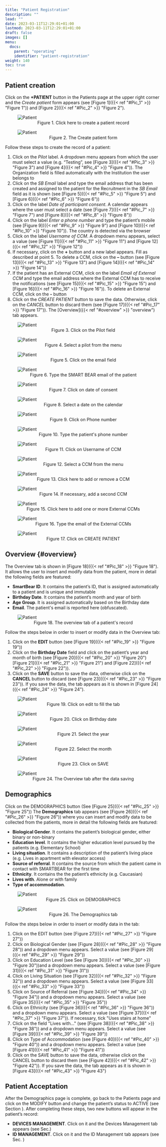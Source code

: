 ```yaml
---
title: "Patient Registration"
description: ""
lead: ""
date: 2023-03-11T12:29:01+01:00
lastmod: 2023-03-11T12:29:01+01:00
draft: false
images: []
menu:
  docs:
    parent: "operating"
    identifier: "patient-registration"
weight: 140
toc: true
---
```


## Patient creation

Click on the __+PATIENT__ button in the Patients page at the upper right corner  and the _Create patient_ form appears (see [Figure 1]({{< ref "#Pic_1" >}} "Figure 1")) and [Figure 2]({{< ref "#Pic_2" >}} "Figure 2").

<figure id="Pic_1" >
<img src="images/Pic_1.png" alt="Patient">
<figcaption style="text-align:center">Figure 1. Click here to create a patient record</figcaption>
</figure>

<figure id="Pic_2" class="centered-figure">
<img src="images/Pic_2.png" alt="Patient">
<figcaption style="text-align:center">Figure 2. The Create patient form</figcaption>
</figure>

Follow these steps to create the record of a patient:

1. Click on the _Pilot_ label. A dropdown menu appears from which the user must select a value (e.g. “Testing”, see [Figure 3]({{< ref "#Pic_3" >}} "Figure 3") and [Figure 4]({{< ref "#Pic_4" >}} "Figure 4")). The Organization field is filled automatically with the Institution the user belongs to
2. Click on the _SB Email_ label and type the email address that has been created and assigned to the patient for the Recruitment in the _SB Email_ field as it is shown (see [Figure 5]({{< ref "#Pic_5" >}} "Figure 5") and [Figure 6]({{< ref "#Pic_6" >}} "Figure 6"))
3. Click on the label _Date of participant consent_. A calendar appears where the user must select a date (see [Figure 7]({{< ref "#Pic_7" >}} "Figure 7") and [Figure 8]({{< ref "#Pic_8" >}} "Figure 8"))
4. Click on the label _Enter a phone number_ and type the patient’s mobile (see [Figure 9]({{< ref "#Pic_9" >}} "Figure 9") and [Figure 10]({{< ref "#Pic_10" >}} "Figure 10")). The country is detected via the browser
5. Click on the label _Username of CCM_. A dropdown menu appears, select a value (see [Figure 11]({{< ref "#Pic_11" >}} "Figure 11") and [Figure 12]({{< ref "#Pic_12" >}} "Figure 12"))
6. If necessary, click on the __+__ button and a new label appears. Fill as described at point 5. To delete a CCM, click on the __–__ button (see [Figure 13]({{< ref "#Pic_13" >}} "Figure 13") and [Figure 14]({{< ref "#Pic_14" >}} "Figure 14"))
7. If the patient has an External CCM, click on the label _Email of External CCM_ and type the email address where the External CCM has to receive the notifications (see [Figure 15]({{< ref "#Pic_15" >}} "Figure 15") and [Figure 16]({{< ref "#Pic_16" >}} "Figure 16")). To
delete an External CCM, click on the __-__ button
8. Click on the _CREATE PATIENT_ button to save the data. Otherwise, click on the _CANCEL_ button to discard them (see [Figure 17]({{< ref "#Pic_17" >}} "Figure 17")). The [Overview]({{< ref "#overview" >}} "overview") tab appears.

<figure id="Pic_3" class="centered-figure">
<img src="images/Pic_3.png" alt="Patient">
<figcaption style="text-align:center">Figure 3. Click on the Pilot field</figcaption>
</figure>

<figure id="Pic_4" class="centered-figure">
<img src="images/Pic_4.png" alt="Patient">
<figcaption style="text-align:center">Figure 4. Select a pilot from the menu</figcaption>
</figure>

<figure id="Pic_5" class="centered-figure">
<img src="images/Pic_5.png" alt="Patient">
<figcaption style="text-align:center">Figure 5. Click on the email field</figcaption>
</figure>

<figure id="Pic_6" class="centered-figure">
<img src="images/Pic_6.png" alt="Patient">
<figcaption style="text-align:center">Figure 6. Type the SMART BEAR email of the patient</figcaption>
</figure>

<figure id="Pic_7" class="centered-figure">
<img src="images/Pic_7.png" alt="Patient">
<figcaption style="text-align:center">Figure 7. Click on date of consent</figcaption>
</figure>

<figure id="Pic_8" class="centered-figure">
<img src="images/Pic_8.png" alt="Patient">
<figcaption style="text-align:center">Figure 8. Select a date on the calendar</figcaption>
</figure>

<figure id="Pic_9" class="centered-figure">
<img src="images/Pic_9.png" alt="Patient">
<figcaption style="text-align:center">Figure 9. Click on Phone number</figcaption>
</figure>

<figure id="Pic_10" class="centered-figure">
<img src="images/Pic_10.png" alt="Patient">
<figcaption style="text-align:center">Figure 10. Type the patient's phone number</figcaption>
</figure>

<figure id="Pic_11" class="centered-figure">
<img src="images/Pic_11.png" alt="Patient">
<figcaption style="text-align:center">Figure 11. Click on Username of CCM</figcaption>
</figure>

<figure id="Pic_12" class="centered-figure">
<img src="images/Pic_12.png" alt="Patient">
<figcaption style="text-align:center">Figure 12. Select a CCM from the menu</figcaption>
</figure>

<figure id="Pic_13" class="centered-figure">
<img src="images/Pic_13.png" alt="Patient">
<figcaption style="text-align:center">Figure 13. Click here to add or remove a CCM</figcaption>
</figure>

<figure id="Pic_14" class="centered-figure">
<img src="images/Pic_14.png" alt="Patient">
<figcaption style="text-align:center">Figure 14. If necessary, add a second CCM</figcaption>
</figure>

<figure id="Pic_15" class="centered-figure">
<img src="images/Pic_15.png" alt="Patient">
<figcaption style="text-align:center">Figure 15. Click here to add one or more External CCMs</figcaption>
</figure>

<figure id="Pic_16" class="centered-figure">
<img src="images/Pic_16.png" alt="Patient">
<figcaption style="text-align:center">Figure 16. Type the email of the External CCMs</figcaption>
</figure>

<figure id="Pic_17" class="centered-figure">
<img src="images/Pic_17.png" alt="Patient">
<figcaption style="text-align:center">Figure 17. Click on CREATE PATIENT </figcaption>
</figure>

## Overview {#overview}

The Overview tab is shown in [Figure 18]({{< ref "#Pic_18" >}} "Figure 18"). It allows the user to insert and modify data from the patient, more in detail the following fields are featured:

- __SmartBear ID__. It contains the patient’s ID, that is assigned automatically to a patient and is unique
and immutable
- __Birthday Date__. It contains the patient’s month and year of birth
- __Age Group__. It is assigned automatically based on the Birthday date
- __Email__. The patient's email is reported here (obfuscated).

<figure id="Pic_18" >
<img src="images/Pic_18.png" alt="Patient">
<figcaption style="text-align:center">Figure 18. The overview tab of a patient's record</figcaption>
</figure>

Follow the steps below in order to insert or modify data in the Overview tab:

1. Click on the __EDIT__ button (see [Figure 19]({{< ref "#Pic_19" >}} "Figure 19"))
2. Click on the __Birthday Date__ field and click on the patient’s year and month of birth (see [Figure 20]({{< ref "#Pic_20" >}} "Figure 20")  [Figure 21]({{< ref "#Pic_21" >}} "Figure 21") and [Figure 22]({{< ref "#Pic_22" >}} "Figure 22")).
3. Click on the __SAVE__ button to save the data, otherwise click on the __CANCEL__ button to discard (see [Figure 23]({{< ref "#Pic_23" >}} "Figure 23")). If you save the data, the tab appears as it is shown in [Figure 24]({{< ref "#Pic_24" >}} "Figure 24").

<figure id="Pic_19" >
<img src="images/Pic_19.png" alt="Patient">
<figcaption style="text-align:center">Figure 19. Click on edit to fill the tab</figcaption>
</figure>

<figure id="Pic_20" >
<img src="images/Pic_20.png" alt="Patient">
<figcaption style="text-align:center">Figure 20. Click on Birthday date</figcaption>
</figure>

<figure id="Pic_21" >
<img src="images/Pic_21.png" alt="Patient">
<figcaption style="text-align:center">Figure 21. Select the year</figcaption>
</figure>

<figure id="Pic_22" >
<img src="images/Pic_22.png" alt="Patient">
<figcaption style="text-align:center">Figure 22. Select the month</figcaption>
</figure>

<figure id="Pic_23" >
<img src="images/Pic_23.png" alt="Patient">
<figcaption style="text-align:center">Figure 23. Click on SAVE</figcaption>
</figure>

<figure id="Pic_24" >
<img src="images/Pic_24.png" alt="Patient">
<figcaption style="text-align:center">Figure 24. The Overview tab after the data saving</figcaption>
</figure>

## Demographics

Click on the DEMOGRAPHICS button (See [Figure 25]({{< ref "#Pic_25" >}} "Figure 25")) The __Demographics__ tab appears (see [Figure 26]({{< ref "#Pic_26" >}} "Figure 26")) where you can insert and modify data to be collected from the patients, more in detail the following fields are featured:

- __Biological Gender__. It contains the patient’s biological gender, either binary or non-binary
- __Education level__. It contains the higher education level pursued by the patients (e.g. Elementary
School)
- __Living situation__. It contains a description of the patient’s living place (e.g. Lives in apartment with
elevator access)
- __Source of referral__. It contains the source from which the patient came in contact with SMARTBEAR
for the first time
- __Ethnicity__. It contains the the patient’s ethnicity (e.g. Caucasian)
- __Lives with__. Alone or with family
- __Type of accommodation__.

<figure id="Pic_25" >
<img src="images/Pic_25.png" alt="Patient">
<figcaption style="text-align:center">Figure 25. Click on DEMOGRAPHICS</figcaption>
</figure>

<figure id="Pic_26" >
<img src="images/Pic_26.png" alt="Patient">
<figcaption style="text-align:center">Figure 26. The Demographics tab</figcaption>
</figure>

Follow the steps below in order to insert or modify data in the tab:

1. Click on the EDIT button (see [Figure 27]({{< ref "#Pic_27" >}} "Figure 27"))
2. Click on Biological Gender (see [Figure 28]({{< ref "#Pic_28" >}} "Figure 28")) and a dropdown menu appears. Select a value (see [Figure 29]({{< ref "#Pic_29" >}} "Figure 29"))
3. Click on Education Level (see See [Figure 30]({{< ref "#Pic_30" >}} "Figure 30"))and a dropdown menu appears. Select a value (see [Figure 31]({{< ref "#Pic_31" >}} "Figure 31"))
4. Click on Living Situation (see [Figure 32]({{< ref "#Pic_32" >}} "Figure 32")) and a dropdown menu appears. Select a value (see [Figure 33]({{< ref "#Pic_33" >}} "Figure 33"))
5. Click on Source of Referral (see [Figure 34]({{< ref "#Pic_34" >}} "Figure 34")) and a dropdown menu appears. Select a value (see [Figure 35]({{< ref "#Pic_35" >}} "Figure 35"))
6. Click on Ethnicity (see [Figure 36]({{< ref "#Pic_36" >}} "Figure 36")) and a dropdown menu appears. Select a value (see [Figure 37]({{< ref "#Pic_37" >}} "Figure 37")). If necessary, tick "Uses stairs at home" 
8. Click on the field "Lives with..." (see [Figure 38]({{< ref "#Pic_38" >}} "Figure 38")) and a dropdown menu appears. Select a value (see [Figure 39]({{< ref "#Pic_39" >}} "Figure 39"))
9. Click on Type of Accommodation (see [Figure 40]({{< ref "#Pic_40" >}} "Figure 40")) and a dropdown menu appears. Select a value (see [Figure 41]({{< ref "#Pic_41" >}} "Figure 41"))
10. Click on the SAVE button to save the data, otherwise click on the CANCEL button to discard them (see [Figure 42]({{< ref "#Pic_42" >}} "Figure 42")). If you save the data, the tab appears as it is shown in [Figure 43]({{< ref "#Pic_43" >}} "Figure 43")



## Patient Acceptation

After the Demographics page is complete, go back to the Patients page and click on the MODIFY button and
change the patient’s status to ACTIVE (see Section ). After completing these steps, two new buttons will
appear in the patient’s record:

- __DEVICES MANAGEMENT__. Click on it and the Devices Management tab appears (see Sec.)
- __ID MANAGEMENT__. Click on it and the ID Management tab appears (see Sec. )

